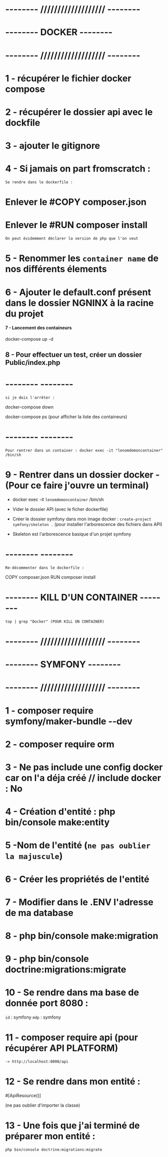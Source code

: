 # -------- ///////////////////  -------- #

# --------   DOCKER  -------- #

# -------- ///////////////////  -------- #

# 1 - récupérer le fichier docker compose

# 2 - récupérer le dossier api avec le dockfile

# 3 - ajouter le gitignore

# 4 - Si jamais on part fromscratch : 

``Se rendre dans le dockerfile :``
# Enlever le #COPY composer.json
# Enlever le #RUN composer install

``On peut évidemment déclarer la version de php que l'on veut``

# 5 - Renommer les ``container name`` de nos différents élements

# 6 - Ajouter le default.conf présent dans le dossier NGNINX à la racine du projet

#### 7 - Lancement des containeurs

docker-compose up -d

## 8 - Pour effectuer un test, créer un dossier Public/index.php

# --------  -------- #

``si je dois l'arrêter :``

docker-compose down

docker-compose ps (pour afficher la liste des containeurs)

# --------  -------- #

``Pour rentrer dans un container : docker exec -it "lenomdemoncontainer" /bin/sh``

# 9 -  Rentrer dans un dossier docker - (Pour ce faire j'ouvre un terminal)

- docker exec -it ``lenomdemoncontainer`` /bin/sh

- Vider le dossier API (avec le ficher dockerfile)

- Créer le dossier symfony dans mon image docker : `create-project symfony/skeleton .` (pour installer l'arborescence des fichiers dans API)

+ Skeleton est l'arborescence basique d'un projet symfony

# --------  -------- #

``Re-décommenter dans le dockerfile :``

COPY composer.json
RUN composer install

# -------- KILL D'UN CONTAINER  -------- #

``top | grep "Docker" (POUR KILL UN CONTAINER)``

# -------- ///////////////////  -------- #

# --------   SYMFONY  -------- #

# -------- ///////////////////  -------- #


# 1 - composer require symfony/maker-bundle --dev

# 2 - composer require orm

# 3 - Ne pas include une config docker car on l'a déja créé // include docker : No

# 4 - Création d'entité : php bin/console make:entity

# 5 -Nom de l'entité (``ne pas oublier la majuscule``)

# 6 - Créer les propriétés de l'entité

# 7 - Modifier dans le .ENV l'adresse de ma database 

# 8 - php bin/console make:migration

# 9 - php bin/console doctrine:migrations:migrate

# 10 - Se rendre dans ma base de donnée port 8080 :
 ``id`` : symfony ``mdp`` : symfony

 # 11 - composer require api (pour récupérer API PLATFORM)

 ``-> http://localhost:8000/api``

# 12 - Se rendre dans mon entité : 

#[ApiResource()]

(ne pas oublier d'importer la classe)

# 13 - Une fois que j'ai terminé de préparer mon entité :

``php bin/console doctrine:migrations:migrate``

<!-- # Créer la BDD : php bin/console doctrine:database:create -->


